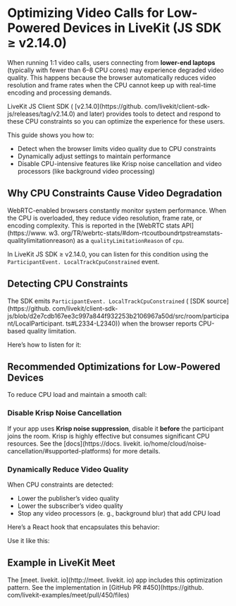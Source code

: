 # Optimizing Video Calls for Low-Powered Devices in LiveKit (JS SDK ≥ v2.14.0)

When running 1:1 video calls, users connecting from **lower-end laptops** (typically with fewer than 6–8 CPU cores) may experience degraded video quality. This happens because the browser automatically reduces video resolution and frame rates when the CPU cannot keep up with real-time encoding and processing demands.

LiveKit JS Client SDK ( [v2.14.0](https://github. com/livekit/client-sdk-js/releases/tag/v2.14.0) and later) provides tools to detect and respond to these CPU constraints so you can optimize the experience for these users.

This guide shows you how to:


- Detect when the browser limits video quality due to CPU constraints
- Dynamically adjust settings to maintain performance
- Disable CPU-intensive features like Krisp noise cancellation and video processors (like background video processing)


## Why CPU Constraints Cause Video Degradation

WebRTC-enabled browsers constantly monitor system performance. When the CPU is overloaded, they reduce video resolution, frame rate, or encoding complexity. This is reported in the [WebRTC stats API](https://www. w3. org/TR/webrtc-stats/#dom-rtcoutboundrtpstreamstats-qualitylimitationreason) as a `qualityLimitationReason` of `cpu`.

In LiveKit JS SDK ≥ v2.14.0, you can listen for this condition using the `ParticipantEvent. LocalTrackCpuConstrained` event.


## Detecting CPU Constraints

The SDK emits `ParticipantEvent. LocalTrackCpuConstrained` ( [SDK source](https://github. com/livekit/client-sdk-js/blob/d2e7cdb167ee3c997a844f932253b2106967a50d/src/room/participant/LocalParticipant. ts#L2334-L2340)) when the browser reports CPU-based quality limitation.

Here’s how to listen for it:


## Recommended Optimizations for Low-Powered Devices

To reduce CPU load and maintain a smooth call:


### Disable Krisp Noise Cancellation

If your app uses **Krisp noise suppression**, disable it **before** the participant joins the room. Krisp is highly effective but consumes significant CPU resources. See the [docs](https://docs. livekit. io/home/cloud/noise-cancellation/#supported-platforms) for more details.


### Dynamically Reduce Video Quality

When CPU constraints are detected:


- Lower the publisher’s video quality
- Lower the subscriber’s video quality
- Stop any video processors (e. g., background blur) that add CPU load

Here’s a React hook that encapsulates this behavior:

Use it like this:


## Example in LiveKit Meet

The [meet. livekit. io](http://meet. livekit. io) app includes this optimization pattern. See the implementation in [GitHub PR #450](https://github. com/livekit-examples/meet/pull/450/files)